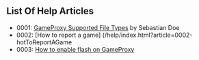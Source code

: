 ## List Of Help Articles
* 0001: [GameProxy Supported File Types](/help/index.html?article=0001-supportedFileTypes) by Sebastian Doe
* 0002: [How to report a game] (/help/index.html?article=0002-hotToReportAGame
* 0003: [How to enable flash on GameProxy](/help/index.html?article=0003-howToEnableFlashOnGameProxy)